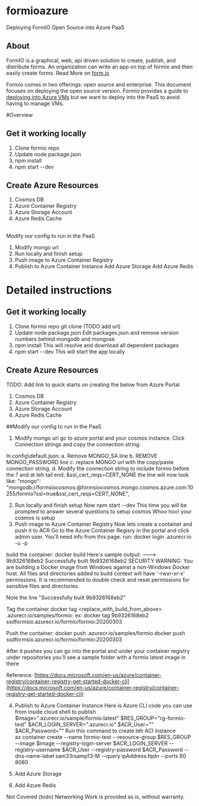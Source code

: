 # formioazure
Deploying FormIO Open Source into Azure PaaS

## About
FormIO is a graphical, web, api driven solution to create, publish, and distribute forms.  An organization can write an app on top of formio and then easily create forms.  Read More on [form.io](https://form.io)

Formio comes in two offerings: open source and enterprise.  This document focuses on deploying the open source version.
Formio provides a guide to [deploying into Azure VMs](https://help.form.io/tutorials/deployment/azure/) but we want to deploy into the PaaS to avoid having to manage VMs.

#Overview
## Get it working locally
1. Clone formio repo
2. Update node package.json
3. npm install
4. npm start --dev
## Create Azure Resources
1. Cosmos DB
2. Azure Container Registry
3. Azure Storage Account
4. Azure Redis Cache
##
Modify our config to run in the PaaS
1. Modify mongo url
2. Run locally and finish setup
3. Push image to Azure Container Registry
4. Publish to Azure Container Instance
Add Azure Storage
Add Azure Redis

# Detailed instructions
## Get it working locally
1. Clone formio repo
git clone (TODO add url)
2. Update node package.json
Edit packages.json and remove version numbers behind mongodb and mongose
3. npm install
This will resolve and download all dependent packages
4. npm start --dev
This will start the app locally

## Create Azure Resources
TODO: Add link to quick starts on creating the below from Azure Portal
1. Cosmos DB
2. Azure Container Registry
3. Azure Storage Account
4. Azure Redis Cache

##Modify our config to run in the PaaS
1. Modify mongo url
go to azure portal and your cosmos instance.  Click Connection strings and copy the connection string.

In config\default.json:
a. Remove MONGO_SA line
b. REMOVE MONGO_PASSWORD line
c. replace MONGO url with the copy/paste connection string.
d. Modify the connection string to include formio before the ? and at teh tail end: &ssl_cert_reqs=CERT_NONE
the line will now look like: 
  "mongo": "mongodb://formsiocosmos:<password>@formsiocosmos.mongo.cosmos.azure.com:10255/formio?ssl=true&ssl_cert_reqs=CERT_NONE",

2. Run locally and finish setup
Now npm start --dev
This time you will be prompted to answer several questions to setup cosmos
Whoo hoo! your cosmos is setup
3. Push image to Azure Container Registry
Now lets create a container and push it to ACR
Go to the Azure Container Regisry in the portal and click admin user.  You'll need info from this page.
run: docker login <replace>.azurecr.io -u <username> -p <access key>

build the container:
docker build
Here's sample output:
 ---> 9b9326168eb2
Successfully built 9b9326168eb2
SECURITY WARNING: You are building a Docker image from Windows against a non-Windows Docker host. All files and directories added to build context will have '-rwxr-xr-x' permissions. It is recommended to double check and reset permissions for sensitive files and directories.

Note the line "Successfully built 9b9326168eb2"


Tag the container
docker tag <replace_with_build_from_above> <replace>.azurecr.io/samples/formio:<date>
  ex:
docker tag 9b9326168eb2 ssdformsio.azurecr.io/formio/formio:20200303
  
Push the container:
docker push <replace>.azurecr.io/samples/formio
docker push ssdformsio.azurecr.io/formio/formio:20200303
  
After it pushes you can go into the portal and under your container registry under repositories you'll see a sample folder with a formio latest image in there

Reference: [https://docs.microsoft.com/en-us/azure/container-registry/container-registry-get-started-docker-cli](https://docs.microsoft.com/en-us/azure/container-registry/container-registry-get-started-docker-cli)

4. Publish to Azure Container Instance
Here is Azure CLI code you can use from inside cloud shell to publish
$image="<replace>.azurecr.io/sample/formio:latest"
$RES_GROUP="rg-formio-test"
$ACR_LOGIN_SERVER="<replace>.azurecr.io"
$ACR_User="<replace>"
$ACR_Password="<replace>"
Run this command to create teh ACI instance  
az container create --name formio-test --resource-group $RES_GROUP --image $image --registry-login-server $ACR_LOGIN_SERVER --registry-username $ACR_User --registry-password $ACR_Password --dns-name-label sam33rsamp13-M --query ipAddress.fqdn --ports 80 8080


5. Add Azure Storage


6. Add Azure Redis


Not Covered (todo)
Networking
Work is provided as is, without warranty. 
